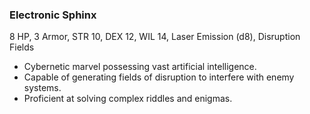### Electronic Sphinx

8 HP, 3 Armor, STR 10, DEX 12, WIL 14, Laser Emission (d8), Disruption Fields

- Cybernetic marvel possessing vast artificial intelligence.
- Capable of generating fields of disruption to interfere with enemy systems.
- Proficient at solving complex riddles and enigmas.

